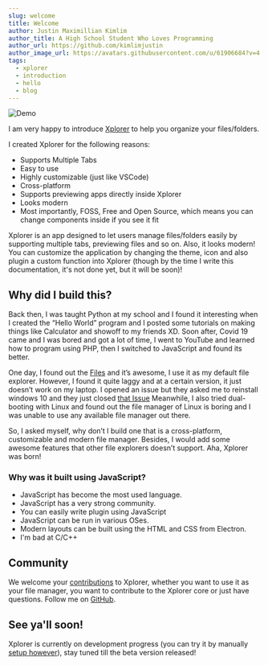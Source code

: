 ```yaml
---
slug: welcome
title: Welcome
author: Justin Maximillian Kimlim
author_title: A High School Student Who Loves Programming
author_url: https://github.com/kimlimjustin
author_image_url: https://avatars.githubusercontent.com/u/61906684?v=4
tags:
  - xplorer
  - introduction
  - hello
  - blog
---
```

![Demo](https://camo.githubusercontent.com/7c638a81d598d3ebccdf5d4b213b7b88950fb2d186ef28796826014a671029c7/68747470733a2f2f64726976652e676f6f676c652e636f6d2f75633f6578706f72743d766965772669643d3153427555633042684334396472754a776e6457326d61625339616d546f73705a)

I am very happy to introduce [Xplorer](https://xplorer.vercel.app) to help you organize your files/folders.

I created Xplorer for the following reasons:
* Supports Multiple Tabs
* Easy to use
* Highly customizable (just like VSCode)
* Cross-platform
* Supports previewing apps directly inside Xplorer
* Looks modern
* Most importantly, FOSS, Free and Open Source, which means you can change components inside if you see it fit

Xplorer is an app designed to let users manage files/folders easily by supporting multiple tabs, previewing files and so on. Also, it looks modern! You can customize the application by changing the theme, icon and also plugin a custom function into Xplorer (though by the time I write this documentation, it's not done yet, but it will be soon)!

## Why did I build this?

Back then, I was taught Python at my school and I found it interesting when I created the “Hello World” program and I posted  some tutorials on making things like Calculator and showoff to my friends XD. Soon after, Covid 19 came and I was bored and got a lot of time, I went to YouTube and learned how to program using PHP, then I switched to JavaScript and found its better.

One day, I found out the [Files](https://files-community.github.io/) and it’s awesome, I use it as my default file explorer. However, I found it quite laggy and at a certain version, it just doesn’t work on my laptop. I opened an issue but they asked me to reinstall windows 10 and they just closed [that Issue](https://github.com/files-community/Files/issues/4287) Meanwhile, I also tried dual-booting with Linux and found out the file manager of Linux is boring and I was unable to use any available file manager out there.

So, I asked myself, why don’t I build one that is a cross-platform, customizable and modern file manager. Besides, I would add some awesome features that other file explorers doesn’t support. Aha, Xplorer was born!

### Why was it built using JavaScript?
- JavaScript has become the most used language.
- JavaScript has a very strong community.
- You can easily write plugin using JavaScript
- JavaScript can be run in various OSes.
- Modern layouts can be built using the HTML and CSS from Electron.
- I'm bad at C/C++

## Community
We welcome your [contributions](https://xplorer.vercel.app/community/Contributing/) to Xplorer, whether you want to use it as your file manager, you want to contribute to the Xplorer core or just have questions. Follow me on [GitHub](https://github.com/kimlimjustin).

## See ya'll soon!
Xplorer is currently on development progress (you can try it by manually [setup however](https://xplorer.vercel.app/community/Contributing/#working-on-xplorer-code)), stay tuned till the beta version released!

